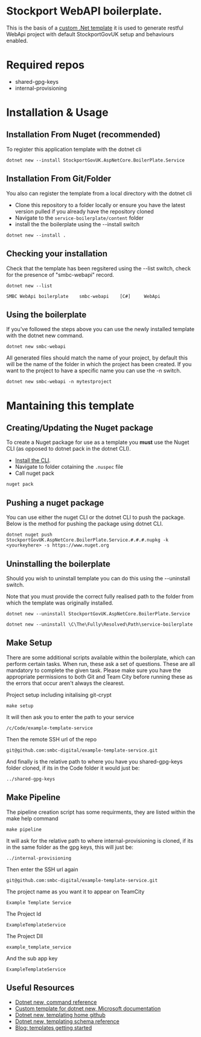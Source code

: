 # Stockport WebAPI boilerplate.

This is the basis of a [custom .Net template](https://docs.microsoft.com/en-gb/dotnet/core/tools/custom-templates) it is used to generate restful WebApi project with default StockportGovUK setup and behaviours enabled.

# Required repos
* shared-gpg-keys
* internal-provisioning 

# Installation & Usage

## Installation From Nuget (recommended)

To register this application template with the dotnet cli 

```
dotnet new --install StockportGovUK.AspNetCore.BoilerPlate.Service
```
## Installation From Git/Folder

You also can register the template from a local directory  with the dotnet cli 

* Clone this repository to a folder locally or ensure you have the latest version pulled if you already have the repository cloned
* Navigate to the ```service-boilerplate/content``` folder
* install the the boilerplate using the --install switch

```
dotnet new --install .
```

## Checking your installation ##

Check that the template has been regsitered using the --list switch, check for the presence of "smbc-webapi" record.

```
dotnet new --list

SMBC WebApi boilerplate    smbc-webapi    [C#]     WebApi
```

## Using the boilerplate

If you've followed the steps above you can use the newly installed template with the dotnet new command.

```
dotnet new smbc-webapi
```

All generated files should match the name of your project, by default this will be the name of the folder in which the project has been created. If you want to the project to have a specific name you can use the -n switch.

```
dotnet new smbc-webapi -n mytestproject
```


# Mantaining this template

## Creating/Updating the Nuget package
To create a Nuget package for use as a template you __must__ use the Nuget CLI (as opposed to dotnet pack in the dotnet CLI). 

* [Install the CLI](https://docs.microsoft.com/en-us/nuget/install-nuget-client-tools#nugetexe-cli).
* Navigate to folder cotaining the ```.nuspec``` file
* Call nuget pack

``` 
nuget pack
```

## Pushing a nuget package
You can use either the nuget CLI or the dotnet CLI to push the package. Below is the method for pushing the package using dotnet CLI.

```
dotnet nuget push StockportGovUK.AspNetCore.BoilerPlate.Service.#.#.#.nupkg -k <yourkeyhere> -s https://www.nuget.org
```



## Uninstalling the boilerplate
Should you wish to uninstall template you can do this using the --uninstall switch.

Note that you must provide the correct fully realised path to the folder from which the template was originally installed.

```
dotnet new --uninstall StockportGovUK.AspNetCore.BoilerPlate.Service
```

```
dotnet new --uninstall \C\The\Fully\Resolved\Path\service-boilerplate
```

## Make Setup
There are some additional scripts available within the boilerplate, which can perform certain tasks. When run, these ask a set of questions. These are all mandatory to complete the given task.
Please make sure you have the appropriate permissions to both Git and Team City before running these as the errors that occur aren't always the clearest.

Project setup including initalising git-crypt
```
make setup
```
It will then ask you to enter the path to your service
```
/c/Code/example-template-service
```
Then the remote SSH url of the repo
```
git@github.com:smbc-digital/example-template-service.git
```
And finally is the relative path to where you have you shared-gpg-keys folder cloned, if its in the Code folder it would just be:
```
../shared-gpg-keys
```

## Make Pipeline

The pipeline creation script has some requirments, they are listed within the make help command
```
make pipeline
```
It will ask for the relative path to where internal-provisioning is cloned, if its in the same folder as the gpg keys, this will just be:
```
../internal-provisioning
```
Then enter the SSH url again
```
git@github.com:smbc-digital/example-template-service.git
```
The project name as you want it to appear on TeamCity
```
Example Template Service
```
The Project Id
```
ExampleTemplateService
```
The Project Dll
```
example_template_service
```
And the sub app key
```
ExampleTemplateService
```

## Useful Resources
* [Dotnet new, command reference](https://docs.microsoft.com/en-us/dotnet/core/tools/dotnet-new?tabs=netcore22)
* [Custom template for dotnet new, Microsoft documentation](https://docs.microsoft.com/en-us/dotnet/core/tools/custom-templates)
* [Dotnet new, templating home github](https://github.com/dotnet/templating)
* [Dotnet new, templating schema reference](https://github.com/dotnet/templating/wiki/Reference-for-template.json)
* [Blog: templates getting started](https://devblogs.microsoft.com/dotnet/how-to-create-your-own-templates-for-dotnet-new/)
